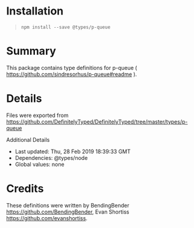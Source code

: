 # Installation
> `npm install --save @types/p-queue`

# Summary
This package contains type definitions for p-queue ( https://github.com/sindresorhus/p-queue#readme ).

# Details
Files were exported from https://github.com/DefinitelyTyped/DefinitelyTyped/tree/master/types/p-queue

Additional Details
 * Last updated: Thu, 28 Feb 2019 18:39:33 GMT
 * Dependencies: @types/node
 * Global values: none

# Credits
These definitions were written by BendingBender <https://github.com/BendingBender>, Evan Shortiss <https://github.com/evanshortiss>.
